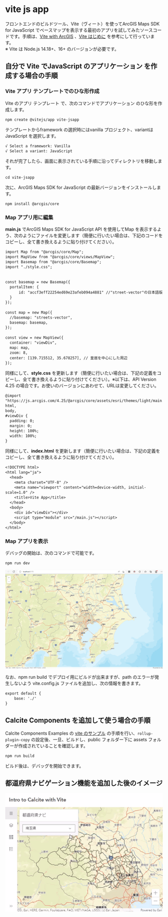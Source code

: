  
# vite js app

フロントエンドのビルドツール、Vite（ヴィート）を使ってArcGIS Maps SDK for JavaScript でベースマップを表示する最初のアプリを試してみたソースコードです。手順は、[Vite with ArcGIS](https://odoe.net/blog/vite-jsapi) 、[Vite はじめに](https://ja.vitejs.dev/guide/) を参考にして行っています。  
※ Vite は Node.js 14.18+、16+ のバージョンが必要です。  

## 自分で Vite でJavaScript のアプリケーション を作成する場合の手順

### Vite アプリ テンプレートでのひな形作成
Vite のアプリ テンプレート で、次のコマンドでアプリケーション
のひな形を作成します。
```
npm create @vitejs/app vite-jsapp
```

テンプレートからframework の選択時にはvanilla プロジェクト、variantはJavaScript を選択します。
```
√ Select a framework: Vanilla
√ Select a variant: JavaScript
```

それが完了したら、画面に表示されている手順に沿ってディレクトリを移動します。
```
cd vite-jsapp
```

次に、ArcGIS Maps SDK for JavaScript の最新バージョンをインストールします。
```
npm install @arcgis/core
```

### Map アプリ用に編集

**main.js** でArcGIS Maps SDK for JavaScript API を使用してMap を表示するよう、次のようにファイルを変更します（簡便に行いたい場合は、下記のコードをコピーし、全て書き換えるように貼り付けてください）。
```
import Map from "@arcgis/core/Map";
import MapView from "@arcgis/core/views/MapView";
import Basemap from "@arcgis/core/Basemap";
import "./style.css";


const basemap = new Basemap({
  portalItem: {
      id: "accf3eff22254ed69e23afeb094a4881" //"street-vector"の日本語版
  }
});

const map = new Map({
  //basemap: "streets-vector",
  basemap: basemap,
});

const view = new MapView({
  container: "viewDiv",
  map: map,
  zoom: 8,
  center: [139.715512, 35.678257], // 皇居を中心にした周辺
});
```

同様にして、**style.css** を更新します（簡便に行いたい場合は、下記の定義をコピーし、全て書き換えるように貼り付けてください）。※以下は、API Version 4.25 の場合です。お使いのバージョンにあわせて、URLは変更してください。
```
@import "https://js.arcgis.com/4.25/@arcgis/core/assets/esri/themes/light/main.css";
html,
body,
#viewDiv {
  padding: 0;
  margin: 0;
  height: 100%;
  width: 100%;
}
```

同様にして、**index.html** を更新します（簡便に行いたい場合は、下記の定義をコピーし、全て書き換えるように貼り付けてください）。
```
<!DOCTYPE html>
<html lang="ja">
  <head>
    <meta charset="UTF-8" />
    <meta name="viewport" content="width=device-width, initial-scale=1.0" />
    <title>Vite App</title>
  </head>
  <body>
    <div id="viewDiv"></div>
    <script type="module" src="/main.js"></script>
  </body>
</html>

```

### Map アプリを表示
デバッグの開始は、次のコマンドで可能です。
```
npm run dev
```

![intro-calcite-vite-jsapp](https://github.com/kataya/vite-jsapp/blob/main/images/intro-calcite-vite-jsapp.png)

なお、npm run build でデプロイ用にビルドが出来ますが、path のエラーが発生しないよう vite.config.js ファイルを追加し、次の情報を書きます。
```
export default {
    base: './'
}
```

## Calcite Components を追加して使う場合の手順

Calcite Components Examples の [vite のサンプル](https://github.com/Esri/calcite-components-examples/tree/master/vite) の手順を行い、`rollup-plugin-copy` の設定後、一旦、ビルドし、public フォルダー下に assets フォルダーが作成されていることを確認します。  

```
npm run build
```

ビルド後は、デバッグを開始できます。  
  
## 都道府県ナビゲーション機能を追加した後のイメージ
  
![intro-calcite-vite-jsapp](https://github.com/kataya/vite-jsapp/blob/main/images/intro-calcite-vite-jsapp.gif?raw=true)
